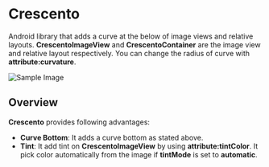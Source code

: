 Crescento
=========

Android library that adds a curve at the below of image views and relative layouts. **CrescentoImageView** and **CrescentoContainer** are the image view and relative layout respectively. You can change the radius of curve with **attribute:curvature**.

![Sample Image][SampleOne]

Overview
--------

**Crescento** provides following advantages:

* **Curve Bottom**: It adds a curve bottom as stated above.
* **Tint**: It add tint on **CrescentoImageView** by using **attribute:tintColor**. It pick color automatically from the image if **tintMode** is set to **automatic**.


[SampleOne]:   /art/sample1
